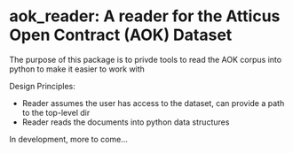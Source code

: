 # aok_reader: A reader for the Atticus Open Contract (AOK) Dataset

The purpose of this package is to privde tools to read the AOK corpus into 
python to make it easier to work with

Design Principles:
* Reader assumes the user has access to the dataset, can provide a path to the top-level dir
* Reader reads the documents into python data structures

In development, more to come...
